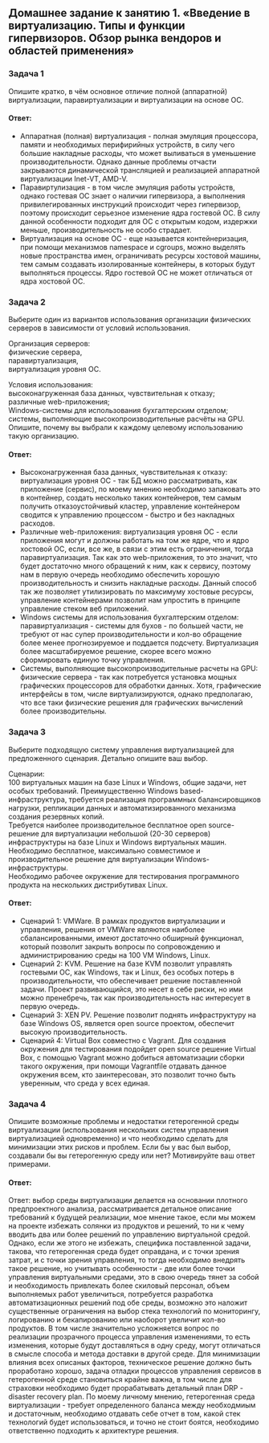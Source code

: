 ## Домашнее задание к занятию 1. «Введение в виртуализацию. Типы и функции гипервизоров. Обзор рынка вендоров и областей применения»  

### Задача 1  
Опишите кратко, в чём основное отличие полной (аппаратной) виртуализации, паравиртуализации и виртуализации на основе ОС.  

#### Ответ:  
- Аппаратная (полная) виртуализация - полная эмуляция процессора, памяти и необходимых перифирийных устройств, в силу чего большие накладные расходы, что может выливаться в уменьшение производительности. Однако данные проблемы отчасти закрываются динамической трансляцией и реализацией аппаратной виртуализации Inet-VT, AMD-V.
- Паравиртулизация - в том числе эмуляция работы устройств, однако гостевая ОС знает о наличии гипервизора, а выполнения привилегированных инструкций происходит через гипервизор, поэтому происходит серьезное изменение ядра гостевой ОС. В силу данной особенности подходит для ОС с открытым кодом, издержки меньше, производительность не особо страдает.
- Виртуализация на основе ОС - еще называется контейнеризация, при помощи механизмов namespace и cgroups, можно выделять новые пространства имен, ограничивать ресурсы хостовой машины, тем самым создавать изолированные контейнеры, в которых будут выполняться процессы. Ядро гостевой ОС не может отличаться от ядра хостовой ОС.


### Задача 2  
Выберите один из вариантов использования организации физических серверов в зависимости от условий использования.  

Организация серверов:  
физические сервера,  
паравиртуализация,  
виртуализация уровня ОС.  

Условия использования:  
высоконагруженная база данных, чувствительная к отказу;  
различные web-приложения;  
Windows-системы для использования бухгалтерским отделом;  
системы, выполняющие высокопроизводительные расчёты на GPU.  
Опишите, почему вы выбрали к каждому целевому использованию такую организацию.  

#### Ответ:  
- Высоконагруженная база данных, чувствительная к отказу: виртуализация уровня ОС - так БД можно рассматривать, как приложение (сервис), по моему мнению необходимо запаковать это в контейнер, создать несколько таких контейнеров, тем самым получить отказоустойчивый кластер, управление контейнером сводится к управлению процессом - быстро и без накладных расходов.
- Различные web-приложения: виртуализация уровня ОС - если приложения могут и должны работать на том же ядре, что и ядро хостовой ОС, если, все же, в связи с этим есть ограничения, тогда паравиртуализация. Так как это web-приложения, то это значит, что будет достаточно много обращений к ним, как к сервису, поэтому нам в первую очередь необходимо обеспечить хорошую производительность и снизить накладные расходы. Данный способ так же позволяет утилизировать по максимуму хостовые ресурсы, управление контейнерами позволит нам упростить в принципе управление стеком веб приложений.
- Windows системы для использования бухгалтерским отделом: паравиртуализация - системы для бухов - по большей части, не требуют от нас супер производительности и кол-во обращение более менее прогнозируемое и поддается подсчету. Виртуализация более масштабируемое решение, скорее всего можно сформировать единую точку управления.
- Системы, выполняющие высокопроизводительные расчеты на GPU: физические сервера - так как потребуется установка мощных графических процессоров для обработки данных. Хотя, графические интерфейсы в том, числе виртуализируются, однако предполагаю, что все таки физические решения для графических вычислений более производительны.

### Задача 3  
Выберите подходящую систему управления виртуализацией для предложенного сценария. Детально опишите ваш выбор.  

Сценарии:  
100 виртуальных машин на базе Linux и Windows, общие задачи, нет особых требований. Преимущественно Windows based-инфраструктура, требуется реализация программных балансировщиков нагрузки, репликации данных и автоматизированного механизма создания резервных копий.  
Требуется наиболее производительное бесплатное open source-решение для виртуализации небольшой (20-30 серверов) инфраструктуры на базе Linux и Windows виртуальных машин.  
Необходимо бесплатное, максимально совместимое и производительное решение для виртуализации Windows-инфраструктуры.  
Необходимо рабочее окружение для тестирования программного продукта на нескольких дистрибутивах Linux.  

#### Ответ:  
- Сценарий 1: VMWare. В рамках продуктов виртуализации и управления, решения от VMWare являются наиболее сбалансированными, имеют достаточно обширный функционал, который позволит закрыть вопросы по сопровождению и администрированию среды на 100 VM Windows, Linux.
- Сценарий 2: KVM. Решение на базе KVM позволит управлять гостевыми ОС, как Windows, так и Linux, без особых потерь в производительности, что обеспечивает решение поставленной задачи. Проект развивающийся, это несет в себе риски, но ими можно пренебречь, так как производительность нас интересует в первую очередь.
- Сценарий 3: XEN PV. Решение позволит поднять инфраструктуру на базе Windows OS, является open source проектом, обеспечит высокую производительность.
- Сценарий 4: Virtual Box совместно с Vagrant. Для создания окружения для тестирования подойдет open source решение Virtual Box, с помощью Vagrant можно добиться автоматизации сборки такого окружения, при помощи Vagrantfile отдавать данное окружения всем, кто заинтересован, это позволит точно быть уверенным, что среда у всех единая.

### Задача 4  
Опишите возможные проблемы и недостатки гетерогенной среды виртуализации (использования нескольких систем управления виртуализацией одновременно) и что необходимо сделать для минимизации этих рисков и проблем. Если бы у вас был выбор, создавали бы вы гетерогенную среду или нет? Мотивируйте ваш ответ примерами.  

#### Ответ:  
Ответ: выбор среды виртуализации делается на основании плотного предпроектного анализа, рассматривается детальное описание требований к будущей реализации, мое мнение такое, если мы можем на проекте избежать солянки из продуктов и решений, то ни к чему вводить два или более решений по управлению виртуальной средой. Однако, если же этого не избежать, специфика поставленной задачи, такова, что гетерогенная среда будет оправдана, и с точки зрения затрат, и с точки зрения управления, то тогда необходимо внедрять такое решение, но учитывать особенности - две или более точки управления виртуальными средами, это в свою очередь тянет за собой и необходимость привлекать более скиловый персонал, объем выполняемых работ увеличиться, потребуется разработка автоматизационных решений под обе среды, возможно это наложит существенные ограничения на выбор стека технологий по мониторингу, логированию и бекапированию или наоборот увеличит кол-во продуктов. В том числе значительно усложняется вопрос по реализации прозрачного процесса управления изменениями, то есть изменения, которые будут доставляться в одну среду, могут отличаться в смысле способа и метода доставки в другой среде. Для минимизации влияния всех описаных факторов, техническое решение должно быть проработано хорошо, задача отладки процессов управления сервисов в гетерогенной среде становиться крайне важна, в том числе для страховки необходимо будет прорабатывать детальный план DRP - disaster recovery plan. По моему личному мнению, гетерогенная среда виртуализации - требует определенного баланса между необходмиым и достаточным, необходимо отдавать себе отчет в том, какой стек технологий будет использоваться, и точно не стоит боятся, необходимо ответственно подходить к архитектуре решения.

